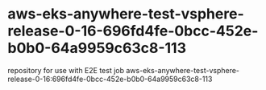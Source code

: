 # aws-eks-anywhere-test-vsphere-release-0-16-696fd4fe-0bcc-452e-b0b0-64a9959c63c8-113
repository for use with E2E test job aws-eks-anywhere-test-vsphere-release-0-16:696fd4fe-0bcc-452e-b0b0-64a9959c63c8-113
